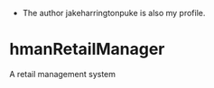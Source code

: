 * The author jakeharringtonpuke is also my profile. 
# hmanRetailManager
A retail management system
